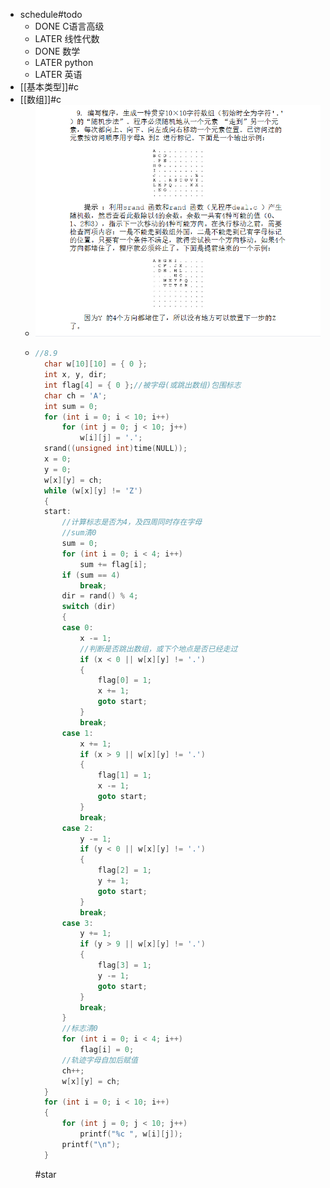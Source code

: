 - schedule#todo
	- DONE C语言高级
	- LATER 线性代数
	- DONE 数学
	- LATER python
	- LATER 英语
- [[基本类型]]#c
- [[数组]]#c
	- ![image.png](../assets/image_1668436458250_0.png)
	- ```c
	  //8.9	
	  	char w[10][10] = { 0 };
	  	int x, y, dir;
	  	int flag[4] = { 0 };//被字母(或跳出数组)包围标志
	  	char ch = 'A';
	  	int sum = 0;
	  	for (int i = 0; i < 10; i++)
	  		for (int j = 0; j < 10; j++)
	  			w[i][j] = '.';
	  	srand((unsigned int)time(NULL));
	  	x = 0;
	  	y = 0;
	  	w[x][y] = ch;
	  	while (w[x][y] != 'Z')
	  	{
	  	start:
	  		//计算标志是否为4，及四周同时存在字母
	  		//sum清0
	  		sum = 0;
	  		for (int i = 0; i < 4; i++)
	  			sum += flag[i];
	  		if (sum == 4)
	  			break;
	  		dir = rand() % 4;
	  		switch (dir)
	  		{
	  		case 0:
	  			x -= 1;
	  			//判断是否跳出数组，或下个地点是否已经走过
	  			if (x < 0 || w[x][y] != '.')
	  			{
	  				flag[0] = 1;
	  				x += 1;
	  				goto start;
	  			}
	  			break;
	  		case 1:
	  			x += 1;
	  			if (x > 9 || w[x][y] != '.')
	  			{
	  				flag[1] = 1;
	  				x -= 1;
	  				goto start;
	  			}
	  			break;
	  		case 2:
	  			y -= 1;
	  			if (y < 0 || w[x][y] != '.')
	  			{
	  				flag[2] = 1;
	  				y += 1;
	  				goto start;
	  			}
	  			break;
	  		case 3:
	  			y += 1;
	  			if (y > 9 || w[x][y] != '.')
	  			{
	  				flag[3] = 1;
	  				y -= 1;
	  				goto start;
	  			}
	  			break;
	  		}
	  		//标志清0
	  		for (int i = 0; i < 4; i++)
	  			flag[i] = 0;
	  		//轨迹字母自加后赋值
	  		ch++;
	  		w[x][y] = ch;
	  	}
	  	for (int i = 0; i < 10; i++)
	  	{
	  		for (int j = 0; j < 10; j++)
	  			printf("%c ", w[i][j]);
	  		printf("\n");
	  	}
	  ```
	  #star